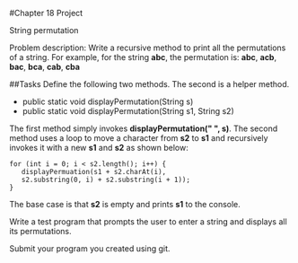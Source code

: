 #Chapter 18 Project

String permutation

Problem description: Write a recursive method to print all the permutations of a string.
For example, for the string **abc**, the permutation is:
**abc**, **acb**, **bac**, **bca**, **cab**, **cba**

##Tasks
Define the following two methods. The second is a helper method.
* public static void displayPermutation(String s)
* public static void displayPermutation(String s1, String s2)

The first method simply invokes **displayPermutation(" ", s)**. The second method uses a loop to move a character from **s2** to **s1** and recursively invokes it with a new **s1** and **s2** as shown below:

```
for (int i = 0; i < s2.length(); i++) {
   displayPermuation(s1 + s2.charAt(i),
   s2.substring(0, i) + s2.substring(i + 1));
}
```

The base case is that **s2** is empty and prints **s1** to the console.

Write a test program that prompts the user to enter a string and displays all its permutations.

Submit your program you created using git.
